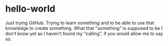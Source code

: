 # hello-world
Just trying GitHub.
Trying to learn something and to be able to use that knowledge to create something.
What that "something" is supposed to be I don't know yet as I haven't found my "calling", if you would allow me to say so.
